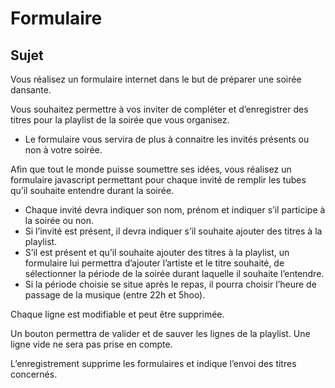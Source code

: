 # Formulaire
## Sujet
Vous réalisez un formulaire internet dans le but de préparer une soirée dansante.

Vous souhaitez permettre à vos inviter de compléter et d’enregistrer des titres pour la playlist de la
soirée que vous organisez.
- Le formulaire vous servira de plus à connaitre les invités présents ou non à votre soirée.

Afin que tout le monde puisse soumettre ses idées, vous réalisez un formulaire javascript permettant
pour chaque invité de remplir les tubes qu’il souhaite entendre durant la soirée.
- Chaque invité devra indiquer son nom, prénom et indiquer s’il participe à la soirée ou non.
- Si l’invité est présent, il devra indiquer s’il souhaite ajouter des titres à la playlist.
- S’il est présent et qu’il souhaite ajouter des titres à la playlist, un formulaire lui permettra
d’ajouter l’artiste et le titre souhaité, de sélectionner la période de la soirée durant laquelle il
souhaite l’entendre.
- Si la période choisie se situe après le repas, il pourra choisir l’heure de passage de la musique
(entre 22h et 5hoo).

Chaque ligne est modifiable et peut être supprimée.

Un bouton permettra de valider et de sauver les lignes de la playlist. Une ligne vide ne sera pas prise
en compte.

L’enregistrement supprime les formulaires et indique l’envoi des titres concernés.
